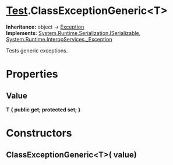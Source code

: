 # [Test](TableOfContents.Test.md).ClassExceptionGeneric&lt;T&gt;

**Inheritance:** object → [Exception](https://docs.microsoft.com/en-us/dotnet/api/system.exception)  
**Implements:** [System.Runtime.Serialization.ISerializable](https://docs.microsoft.com/en-us/dotnet/api/system.runtime.serialization.iserializable), [System.Runtime.InteropServices._Exception](https://docs.microsoft.com/en-us/dotnet/api/system.runtime.interopservices._exception)  

Tests generic exceptions.  

# Properties

## Value

**T { public get; protected set; }**  

# Constructors

## ClassExceptionGeneric&lt;T&gt;( value)

